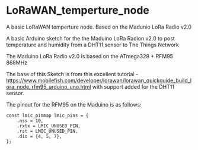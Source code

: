 # LoRaWAN_temperture_node
A basic LoRaWAN temperture node. Based on the Madunio LoRa Radio v2.0

A basic Arduino sketch for the the Maduino LoRa Radion v2.0 to post temperature and humidity from a DHT11 sensor to The Things Network

The Maduino LoRa Radio v2.0 is based on the ATmega328 + RFM95 868MHz

The base of this Sketch is from this excellent tutorial - https://www.mobilefish.com/developer/lorawan/lorawan_quickguide_build_lora_node_rfm95_arduino_uno.html with support added for the DHT11 sensor.

The pinout for the RFM95 on the Maduino is as follows:

```
const lmic_pinmap lmic_pins = {
    .nss = 10,
    .rxtx = LMIC_UNUSED_PIN,
    .rst = LMIC_UNUSED_PIN,
    .dio = {4, 5, 7},
};
```
